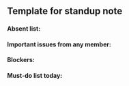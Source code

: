 ## Template for standup note



#### Absent list:


#### Important issues from any member:


#### Blockers:


#### Must-do list today:
